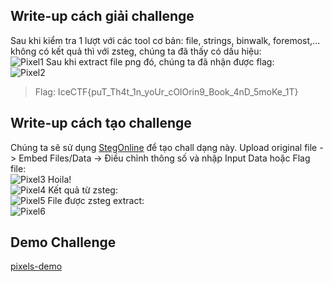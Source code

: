 ## Write-up cách giải challenge
Sau khi kiểm tra 1 lượt với các tool cơ bản: file, strings, binwalk, foremost,... không có kết quả thì với zsteg, chúng ta đã thấy có dấu hiệu:<br/>
![Pixel1](2.1.png)
Sau khi extract file png đó, chúng ta đã nhận được flag:<br/>
![Pixel2](2.2.png)
>Flag: IceCTF{puT_Th4t_1n_yoUr_cOlOrin9_Book_4nD_5moKe_1T}
## Write-up cách tạo challenge
Chúng ta sẽ sử dụng [StegOnline](https://github.com/Ge0rg3/StegOnline) để tạo chall dạng này.
Upload original file -> Embed Files/Data -> Điều chỉnh thông số và nhập Input Data hoặc Flag file:<br/>
![Pixel3](jhdshdad)
Hoila!<br/>
![Pixel4](jhdshdad)
Kết quả từ zsteg:<br/>
![Pixel5](jhdshdad)
File được zsteg extract:<br/>
![Pixel6](jhdshdad)
## Demo Challenge
[pixels-demo](dsfds)

